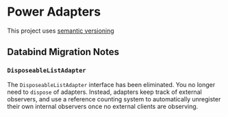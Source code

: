 Power Adapters
==============

This project uses [semantic versioning](http://semver.org)

Databind Migration Notes
------------------------

### `DisposeableListAdapter`

The `DisposeableListAdapter` interface has been eliminated. You no longer need to `dispose` of adapters. Instead,
adapters keep track of external observers, and use a reference counting system to automatically unregister their own
internal observers once no external clients are observing.